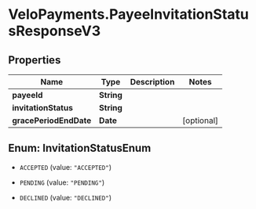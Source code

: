 # VeloPayments.PayeeInvitationStatusResponseV3

## Properties

Name | Type | Description | Notes
------------ | ------------- | ------------- | -------------
**payeeId** | **String** |  | 
**invitationStatus** | **String** |  | 
**gracePeriodEndDate** | **Date** |  | [optional] 



## Enum: InvitationStatusEnum


* `ACCEPTED` (value: `"ACCEPTED"`)

* `PENDING` (value: `"PENDING"`)

* `DECLINED` (value: `"DECLINED"`)




